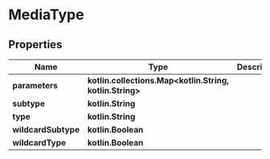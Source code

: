 
# MediaType

## Properties
| Name | Type | Description | Notes |
| ------------ | ------------- | ------------- | ------------- |
| **parameters** | **kotlin.collections.Map&lt;kotlin.String, kotlin.String&gt;** |  |  [optional] |
| **subtype** | **kotlin.String** |  |  [optional] |
| **type** | **kotlin.String** |  |  [optional] |
| **wildcardSubtype** | **kotlin.Boolean** |  |  [optional] |
| **wildcardType** | **kotlin.Boolean** |  |  [optional] |



